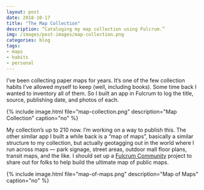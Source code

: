 ```yaml
---
layout: post
date: 2018-10-17
title: "The Map Collection"
description: “Cataloging my map collection using Fulcrum.”
img: /images/post-images/map-collection.png
categories: blog
tags:
- maps
- habits
- personal
---
```


I’ve been collecting paper maps for years. It’s one of the few collection habits I’ve allowed myself to keep (well, including books). Some time back I wanted to inventory all of them. So I built an app in Fulcrum to log the title, source, publishing date, and photos of each.

{% include image.html file="map-collection.png" description="Map Collection" caption="no" %}

My collection’s up to 210 now. I’m working on a way to publish this. The other similar app I built a while back is a “map of maps”, basically a similar structure to my collection, but actually geotagging out in the world where I run across maps — park signage, street areas, outdoor mall floor plans, transit maps, and the like. I should set up a [Fulcrum Community](https://www.fulcrumapp.com/community "Fulcrum Community") project to share out for folks to help build the ultimate map of public maps.

{% include image.html file="map-of-maps.png" description="Map of Maps" caption="no" %}
